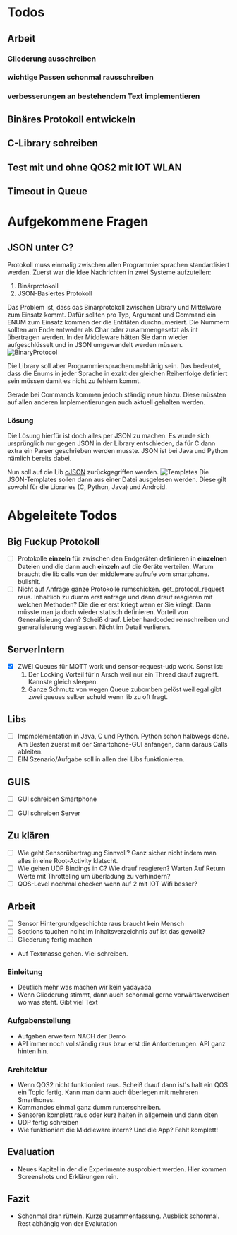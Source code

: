 # Todos

## Arbeit
### Gliederung ausschreiben
### wichtige Passen schonmal rausschreiben
### verbesserungen an bestehendem Text implementieren

## Binäres Protokoll entwickeln

## C-Library schreiben

## Test mit und ohne QOS2 mit IOT WLAN

## Timeout in Queue


# Aufgekommene Fragen

## JSON unter C?
Protokoll muss einmalig zwischen allen Programmiersprachen standardisiert werden.
Zuerst war die Idee Nachrichten in zwei Systeme aufzuteilen:

1. Binärprotokoll
2. JSON-Basiertes Protokoll

Das Problem ist, dass das Binärprotokoll zwischen Library und Mittelware zum Einsatz kommt.
Dafür sollten pro Typ, Argument und Command ein ENUM zum Einsatz kommen der die Entitäten durchnumeriert.
Die Nummern sollten am Ende entweder als Char oder zusammengesetzt als int übertragen werden.
In der Middleware hätten Sie dann wieder aufgeschlüsselt und in JSON umgewandelt werden müssen.
![BinaryProtocol](images/binary_protocol.png)


Die Library soll aber Programmiersprachenunabhänig sein.
Das bedeutet, dass die Enums in jeder Sprache in exakt der gleichen Reihenfolge definiert sein müssen damit es nicht zu fehlern kommt.

Gerade bei Commands kommen jedoch ständig neue hinzu. Diese müssten auf allen anderen Implementierungen auch aktuell gehalten werden.

### Lösung

Die Lösung hierfür ist doch alles per JSON zu machen.
Es wurde sich ursprünglich nur gegen JSON in der Library entschieden, da für C dann extra ein Parser geschrieben werden musste.
JSON ist bei Java und Python nämlich bereits dabei.

Nun soll auf die Lib [cJSON](https://github.com/DaveGamble/cJSON) zurückgegriffen werden.
![Templates](images/all_json.png) Die JSON-Templates sollen dann aus einer Datei ausgelesen werden.
Diese gilt sowohl für die Libraries (C, Python, Java) und Android.

# Abgeleitete Todos

## Big Fuckup Protokoll
- [ ] Protokolle **einzeln** für zwischen den Endgeräten definieren in **einzelnen** Dateien und die dann auch **einzeln** auf die Geräte verteilen.
Warum braucht die lib calls von der middleware aufrufe vom smartphone. bullshit.
- [ ] Nicht auf Anfrage ganze Protokolle rumschicken. get_protocol_request raus. Inhaltlich zu dumm erst anfrage und dann drauf reagieren mit welchen Methoden? Die die er erst kriegt wenn er Sie kriegt. Dann müsste man ja doch wieder statisch definieren. Vorteil von Generalisieung dann? Scheiß drauf. Lieber hardcoded reinschreiben und generalisierung weglassen. Nicht im Detail verlieren.

## ServerIntern
- [x] ZWEI Queues für MQTT work und sensor-request-udp work. Sonst ist:
    1. Der Locking Vorteil für'n Arsch weil nur ein Thread drauf zugreift. Kannste gleich sleepen.
    2. Ganze Schmutz von wegen Queue zubomben gelöst weil egal gibt zwei queues selber schuld wenn lib zu oft fragt.

## Libs
- [ ] Impmplementation in Java, C und Python. Python schon halbwegs done. Am Besten zuerst mit der Smartphone-GUI anfangen, dann daraus Calls ableiten.
- [ ] EIN Szenario/Aufgabe soll in allen drei Libs funktionieren.

## GUIS
- [ ] GUI schreiben Smartphone
- [ ] GUI schreiben Server 


## Zu klären
- [ ] Wie geht Sensorübertragung Sinnvoll? Ganz sicher nicht indem man alles in eine Root-Activity klatscht.
- [ ] Wie gehen UDP Bindings in C? Wie drauf reagieren? Warten Auf Return Werte mit Throtteling um überladung zu verhindern?
- [ ] QOS-Level nochmal checken wenn auf 2 mit IOT Wifi besser?

## Arbeit

- [ ] Sensor Hintergrundgeschichte raus braucht kein Mensch
- [ ] Sections tauchen nciht im Inhaltsverzeichnis auf ist das gewollt?
- [ ] Gliederung fertig machen
- Auf Textmasse gehen. Viel schreiben.

### Einleitung
- Deutlich mehr was machen wir kein yadayada
- Wenn Gliederung stimmt, dann auch schonmal gerne vorwärtsverweisen wo was steht. Gibt viel Text

### Aufgabenstellung
- Aufgaben erweitern NACH der Demo
- API immer noch vollständig raus bzw. erst die Anforderungen. API ganz hinten hin.

### Architektur
- Wenn QOS2 nicht funktioniert raus. Scheiß drauf dann ist's halt ein QOS ein Topic fertig. Kann man dann auch überlegen mit mehreren Smarthones.
- Kommandos einmal ganz dumm runterschreiben.
- Sensoren komplett raus oder kurz halten in allgemein und dann citen
- UDP fertig schreiben
- Wie funktioniert die Middleware intern? Und die App? Fehlt komplett!

## Evaluation
- Neues Kapitel in der die Experimente ausprobiert werden. Hier kommen Screenshots und Erklärungen rein.

## Fazit
- Schonmal dran rütteln. Kurze zusammenfassung. Ausblick schonmal. Rest abhängig von der Evalutation
